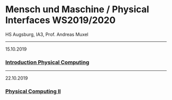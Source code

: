 # Mensch und Maschine / Physical Interfaces WS2019/2020
HS Augsburg, IA3, Prof. Andreas Muxel 

---
15.10.2019
### [Introduction Physical Computing](https://github.com/HybridThingsLab/course-physical-interfaces/tree/master/01_physical_computing)
---
22.10.2019
### [Physical Computing II](https://github.com/HybridThingsLab/course-physical-interfaces/tree/master/02_physical_computing_II)
